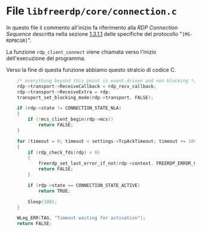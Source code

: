 # File `libfreerdp/core/connection.c`

In questo file il commento all'inizio fa riferimento alla
*RDP Connection Sequence* descritta nella sezione
[1.3.1.1](https://docs.microsoft.com/en-us/openspecs/windows_protocols/ms-rdpbcgr/023f1e69-cfe8-4ee6-9ee0-7e759fb4e4ee)
delle specifiche del protocollo "`[MS-RDPBCGR]`".

La funzione `rdp_client_connect`
viene chiamata verso l'inizio dell'esecuzione del programma.

Verso la fine di questa funzione abbiamo questo stralcio di codice C.

```c
	/* everything beyond this point is event-driven and non blocking */
	rdp->transport->ReceiveCallback = rdp_recv_callback;
	rdp->transport->ReceiveExtra = rdp;
	transport_set_blocking_mode(rdp->transport, FALSE);

	if (rdp->state != CONNECTION_STATE_NLA)
	{
		if (!mcs_client_begin(rdp->mcs))
			return FALSE;
	}

	for (timeout = 0; timeout < settings->TcpAckTimeout; timeout += 100)
	{
		if (rdp_check_fds(rdp) < 0)
		{
			freerdp_set_last_error_if_not(rdp->context, FREERDP_ERROR_CONNECT_TRANSPORT_FAILED);
			return FALSE;
		}

		if (rdp->state == CONNECTION_STATE_ACTIVE)
			return TRUE;

		Sleep(100);
	}

	WLog_ERR(TAG, "Timeout waiting for activation");
	return FALSE;
```
